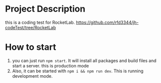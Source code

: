 # Project Description
this is a coding test for RocketLab.
https://github.com/rfd3344/jh-codeTest/tree/RocketLab


# How to start
1. you can just run `npm start`. It will install all packages and build files and start a server. this is production mode
2. Also, it can be started with `npm i && npm run dev`. This is running development mode.

